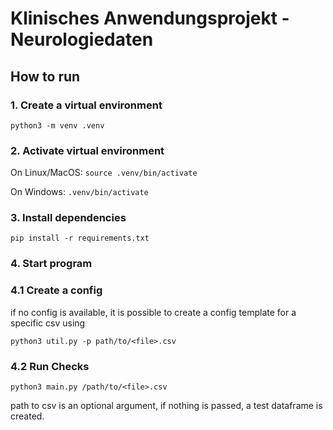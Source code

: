 # Klinisches Anwendungsprojekt - Neurologiedaten

## How to run

### 1. Create a virtual environment

`python3 -m venv .venv`

### 2. Activate virtual environment

On Linux/MacOS:
`source .venv/bin/activate`

On Windows:
`.venv/bin/activate`

### 3. Install dependencies

`pip install -r requirements.txt`

### 4. Start program

### 4.1 Create a config

if no config is available, it is possible to create a config template for a specific csv using

`python3 util.py -p path/to/<file>.csv `

### 4.2 Run Checks

`python3 main.py /path/to/<file>.csv`

path to csv is an optional argument, if nothing is passed, a test dataframe is created.
